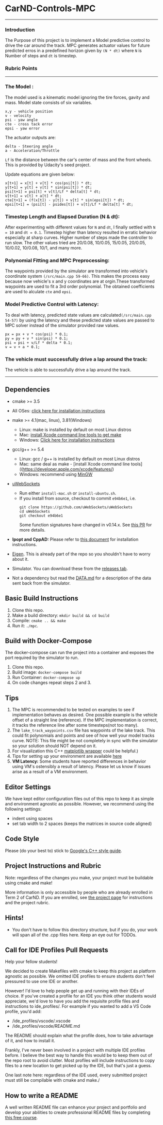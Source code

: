 # CarND-Controls-MPC 
---
### Introduction
The Purpose of this project is to implement a Model predictive control to drive the car around the track. MPC generates actuator values for future predicted erros in a predefined horizon given by `(N * dt)` where `N` is Number of steps and `dt` is timestep.
### Rubric Points
---
### The Model : 
The model used is a kinematic model ignoring the tire forces, gavity and mass. 
Model state consists of six variables.
```
x,y - vehicle position 
v - velocity
psi - yaw angle
cte - cross tack error
epsi - yaw error
```
The actuator outputs are:
```
delta - Steering angle
a - Acceleration/Throttle
```
`Lf` is the distance between the car's center of mass and the front wheels. This is provided by Udacity's seed project.

Update equations are given below:
```
x[t+1] = x[t] + v[t] * cos(psi[t]) * dt;
y[t+1] = y[t] + v[t] * sin(psi[t]) * dt;
psi[t+1] = psi[t] + v[t]/Lf * delta[t] * dt;
v[t+1] = v[t] + a[t] * dt;
cte[t+1] = (f(x[t]) - y[t]) + v[t] * sin(epsi[t]) * dt;
epsi[t+1] = (psi[t] - psides[t]) + v[t]/Lf * delta[t] * dt;
```
### Timestep Length and Elapsed Duration (N & dt): 
After experimenting with different values for `N` and `dt`, I finally settled with `N = 10` and `dt = 0.1`. Timestep higher than latency resulted in erratic behavior especially at sharp curves. Higher number of steps made the controller to run slow. 
The other values tried are 20/0.08, 10/0.05, 15/0.05, 20/0.05, 10/0.02, 10/0.08, 10/1, and many more. 
### Polynomial Fitting and MPC Preprocessing:
The waypoints provided by the simulator are transformed into vehicle's coordinate system `(/src/main.cpp 59-66)`. This makes the process easy because now vehicle's x and y coordinates are at orgin.These transformed waypoints are used to fit a 3rd order polynomial. The obtained coefficients are used to alculate `cte` and `epsi`.
### Model Predictive Control with Latency:
To deal with latency, predicted state values are calculated`(/src/main.cpp 54-57)` by using the latency and these predicted state values are passed to MPC solver instead of the simulator provided raw values.
```
px = px + v * cos(psi) * 0.1;
py = py + v * sin(psi) * 0.1;
psi = psi + v/Lf * delta * 0.1;
v = v + a * 0.1;
```
### The vehicle must successfully drive a lap around the track:
The vehicle is able to successfully drive a lap around the track.

---

## Dependencies

* cmake >= 3.5
 * All OSes: [click here for installation instructions](https://cmake.org/install/)
* make >= 4.1(mac, linux), 3.81(Windows)
  * Linux: make is installed by default on most Linux distros
  * Mac: [install Xcode command line tools to get make](https://developer.apple.com/xcode/features/)
  * Windows: [Click here for installation instructions](http://gnuwin32.sourceforge.net/packages/make.htm)
* gcc/g++ >= 5.4
  * Linux: gcc / g++ is installed by default on most Linux distros
  * Mac: same deal as make - [install Xcode command line tools]((https://developer.apple.com/xcode/features/)
  * Windows: recommend using [MinGW](http://www.mingw.org/)
* [uWebSockets](https://github.com/uWebSockets/uWebSockets)
  * Run either `install-mac.sh` or `install-ubuntu.sh`.
  * If you install from source, checkout to commit `e94b6e1`, i.e.
    ```
    git clone https://github.com/uWebSockets/uWebSockets
    cd uWebSockets
    git checkout e94b6e1
    ```
    Some function signatures have changed in v0.14.x. See [this PR](https://github.com/udacity/CarND-MPC-Project/pull/3) for more details.

* **Ipopt and CppAD:** Please refer to [this document](https://github.com/udacity/CarND-MPC-Project/blob/master/install_Ipopt_CppAD.md) for installation instructions.
* [Eigen](http://eigen.tuxfamily.org/index.php?title=Main_Page). This is already part of the repo so you shouldn't have to worry about it.
* Simulator. You can download these from the [releases tab](https://github.com/udacity/self-driving-car-sim/releases).
* Not a dependency but read the [DATA.md](./DATA.md) for a description of the data sent back from the simulator.


## Basic Build Instructions

1. Clone this repo.
2. Make a build directory: `mkdir build && cd build`
3. Compile: `cmake .. && make`
4. Run it: `./mpc`.

## Build with Docker-Compose
The docker-compose can run the project into a container
and exposes the port required by the simulator to run.

1. Clone this repo.
2. Build image: `docker-compose build`
3. Run Container: `docker-compose up`
4. On code changes repeat steps 2 and 3.

## Tips

1. The MPC is recommended to be tested on examples to see if implementation behaves as desired. One possible example
is the vehicle offset of a straight line (reference). If the MPC implementation is correct, it tracks the reference line after some timesteps(not too many).
2. The `lake_track_waypoints.csv` file has waypoints of the lake track. This could fit polynomials and points and see of how well your model tracks curve. NOTE: This file might be not completely in sync with the simulator so your solution should NOT depend on it.
3. For visualization this C++ [matplotlib wrapper](https://github.com/lava/matplotlib-cpp) could be helpful.)
4.  Tips for setting up your environment are available [here](https://classroom.udacity.com/nanodegrees/nd013/parts/40f38239-66b6-46ec-ae68-03afd8a601c8/modules/0949fca6-b379-42af-a919-ee50aa304e6a/lessons/f758c44c-5e40-4e01-93b5-1a82aa4e044f/concepts/23d376c7-0195-4276-bdf0-e02f1f3c665d)
5. **VM Latency:** Some students have reported differences in behavior using VM's ostensibly a result of latency.  Please let us know if issues arise as a result of a VM environment.

## Editor Settings

We have kept editor configuration files out of this repo to
keep it as simple and environment agnostic as possible. However, we recommend
using the following settings:

* indent using spaces
* set tab width to 2 spaces (keeps the matrices in source code aligned)

## Code Style

Please (do your best to) stick to [Google's C++ style guide](https://google.github.io/styleguide/cppguide.html).

## Project Instructions and Rubric

Note: regardless of the changes you make, your project must be buildable using
cmake and make!

More information is only accessible by people who are already enrolled in Term 2
of CarND. If you are enrolled, see [the project page](https://classroom.udacity.com/nanodegrees/nd013/parts/40f38239-66b6-46ec-ae68-03afd8a601c8/modules/f1820894-8322-4bb3-81aa-b26b3c6dcbaf/lessons/b1ff3be0-c904-438e-aad3-2b5379f0e0c3/concepts/1a2255a0-e23c-44cf-8d41-39b8a3c8264a)
for instructions and the project rubric.

## Hints!

* You don't have to follow this directory structure, but if you do, your work
  will span all of the .cpp files here. Keep an eye out for TODOs.

## Call for IDE Profiles Pull Requests

Help your fellow students!

We decided to create Makefiles with cmake to keep this project as platform
agnostic as possible. We omitted IDE profiles to ensure
students don't feel pressured to use one IDE or another.

However! I'd love to help people get up and running with their IDEs of choice.
If you've created a profile for an IDE you think other students would
appreciate, we'd love to have you add the requisite profile files and
instructions to ide_profiles/. For example if you wanted to add a VS Code
profile, you'd add:

* /ide_profiles/vscode/.vscode
* /ide_profiles/vscode/README.md

The README should explain what the profile does, how to take advantage of it,
and how to install it.

Frankly, I've never been involved in a project with multiple IDE profiles
before. I believe the best way to handle this would be to keep them out of the
repo root to avoid clutter. Most profiles will include
instructions to copy files to a new location to get picked up by the IDE, but
that's just a guess.

One last note here: regardless of the IDE used, every submitted project must
still be compilable with cmake and make./

## How to write a README
A well written README file can enhance your project and portfolio and develop your abilities to create professional README files by completing [this free course](https://www.udacity.com/course/writing-readmes--ud777).
